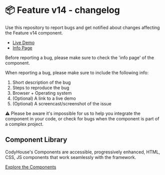 # 📦 Feature v14 - changelog

Use this repository to report bugs and get notified about changes affecting the Feature v14 component.

- [Live Demo](https://codyhouse.co/ds/components/app/feature-v14)
- [Info Page](https://codyhouse.co/ds/components/info/feature-v14)

Before reporting a bug, please make sure to check the 'info page' of the component. 

When reporting a bug, please make sure to include the following info:

1. Short description of the bug
2. Steps to reproduce the bug
3. Browser + Operating system
4. (Optional) A link to a live demo
5. (Optional) A screencast/screenshot of the issue

⚠️ Please be aware it's impossible for us to help you integrate the component in your code, or check for bugs when the component is part of a complex project.

## Component Library

CodyHouse's Components are accessible, progressively enhanced, HTML, CSS, JS components that work seamlessly with the framework.

[Explore the Components](https://codyhouse.co/ds/components)
